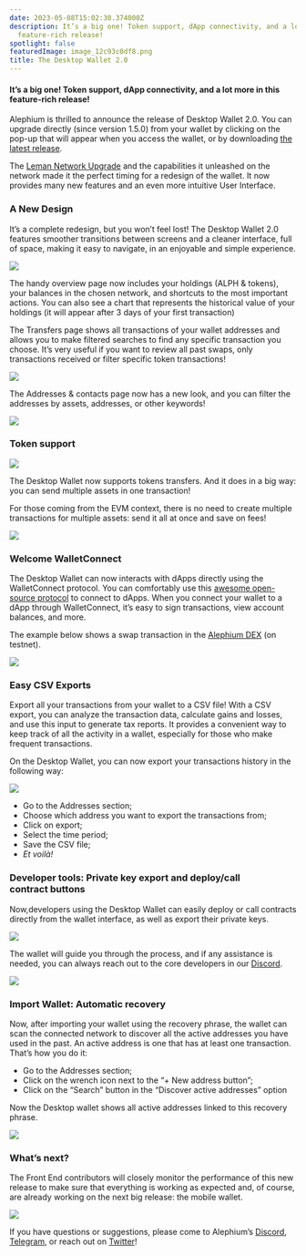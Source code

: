 ```yaml
---
date: 2023-05-08T15:02:30.374000Z
description: It’s a big one! Token support, dApp connectivity, and a lot more in this
  feature-rich release!
spotlight: false
featuredImage: image_12c93c0df8.png
title: The Desktop Wallet 2.0
---
```


#### It’s a big one! Token support, dApp connectivity, and a lot more in this feature-rich release!

Alephium is thrilled to announce the release of Desktop Wallet 2.0. You can upgrade directly (since version 1.5.0) from your wallet by clicking on the pop-up that will appear when you access the wallet, or by downloading <a href="https://github.com/alephium/desktop-wallet/releases/latest" >the latest release</a>.

The <a href="https://medium.com/@alephium/the-leman-network-upgrade-is-live-f52c89b7dd6a" >Leman Network Upgrade</a> and the capabilities it unleashed on the network made it the perfect timing for a redesign of the wallet. It now provides many new features and an even more intuitive User Interface.

### A New Design

It’s a complete redesign, but you won’t feel lost! The Desktop Wallet 2.0 features smoother transitions between screens and a cleaner interface, full of space, making it easy to navigate, in an enjoyable and simple experience.

![](image_c0ae484240.png)

The handy overview page now includes your holdings (ALPH & tokens), your balances in the chosen network, and shortcuts to the most important actions. You can also see a chart that represents the historical value of your holdings (it will appear after 3 days of your first transaction)

The Transfers page shows all transactions of your wallet addresses and allows you to make filtered searches to find any specific transaction you choose. It’s very useful if you want to review all past swaps, only transactions received or filter specific token transactions!

![](image_a2723aeaef.png)

The Addresses & contacts page now has a new look, and you can filter the addresses by assets, addresses, or other keywords!

![](image_201ea54382.png)

### Token support

![](image_6a21a00778.png)

The Desktop Wallet now supports tokens transfers. And it does in a big way: you can send multiple assets in one transaction!

For those coming from the EVM context, there is no need to create multiple transactions for multiple assets: send it all at once and save on fees!

![](image_678270806d.png)

### Welcome WalletConnect

The Desktop Wallet can now interacts with dApps directly using the WalletConnect protocol. You can comfortably use this <a href="https://walletconnect.com/" >awesome open-source protocol</a> to connect to dApps. When you connect your wallet to a dApp through WalletConnect, it’s easy to sign transactions, view account balances, and more.

The example below shows a swap transaction in the <a href="https://alephium.github.io/alephium-dex" >Alephium DEX</a> (on testnet).

![](image_44f65e2601.gif)

### Easy CSV Exports

Export all your transactions from your wallet to a CSV file! With a CSV export, you can analyze the transaction data, calculate gains and losses, and use this input to generate tax reports. It provides a convenient way to keep track of all the activity in a wallet, especially for those who make frequent transactions.

On the Desktop Wallet, you can now export your transactions history in the following way:

![](image_5b449c353f.gif)

- Go to the Addresses section;
- Choose which address you want to export the transactions from;
- Click on export;
- Select the time period;
- Save the CSV file;
- _Et voilà!_

### Developer tools: Private key export and deploy/call contract buttons

Now,developers using the Desktop Wallet can easily deploy or call contracts directly from the wallet interface, as well as export their private keys.

![](image_e312ddd283.png)

The wallet will guide you through the process, and if any assistance is needed, you can always reach out to the core developers in our [Discord](/discord).

![](image_3faf9df228.png)

### Import Wallet: Automatic recovery

Now, after importing your wallet using the recovery phrase, the wallet can scan the connected network to discover all the active addresses you have used in the past. An active address is one that has at least one transaction. That’s how you do it:

- Go to the Addresses section;
- Click on the wrench icon next to the “+ New address button”;
- Click on the “Search” button in the “Discover active addresses” option

Now the Desktop wallet shows all active addresses linked to this recovery phrase.

![](image_5bb9bca1ce.gif)

### What’s next?

The Front End contributors will closely monitor the performance of this new release to make sure that everything is working as expected and, of course, are already working on the next big release: the mobile wallet.

![](image_73cba478dc.png)

If you have questions or suggestions, please come to Alephium’s [Discord](/discord), <a href="https://t.me/alephiumgroup" >Telegram</a>, or reach out on <a href="https://twitter.com/alephium" >Twitter</a>!
